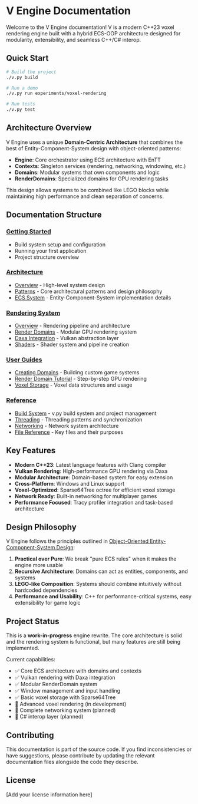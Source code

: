 # V Engine Documentation

Welcome to the V Engine documentation! V is a modern C++23 voxel rendering engine built with a hybrid ECS-OOP architecture designed for modularity, extensibility, and seamless C++/C# interop.

## Quick Start

```bash
# Build the project
./v.py build

# Run a demo
./v.py run experiments/voxel-rendering

# Run tests
./v.py test
```

## Architecture Overview

V Engine uses a unique **Domain-Centric Architecture** that combines the best of Entity-Component-System design with object-oriented patterns:

- **Engine**: Core orchestrator using ECS architecture with EnTT
- **Contexts**: Singleton services (rendering, networking, windowing, etc.)
- **Domains**: Modular systems that own components and logic
- **RenderDomains**: Specialized domains for GPU rendering tasks

This design allows systems to be combined like LEGO blocks while maintaining high performance and clean separation of concerns.

## Documentation Structure

### [Getting Started](guides/getting-started.md)
- Build system setup and configuration
- Running your first application
- Project structure overview

### [Architecture](architecture/)
- [Overview](architecture/overview.md) - High-level system design
- [Patterns](architecture/patterns.md) - Core architectural patterns and design philosophy
- [ECS System](architecture/ecs-system.md) - Entity-Component-System implementation details

### [Rendering System](rendering/)
- [Overview](rendering/overview.md) - Rendering pipeline and architecture
- [Render Domains](rendering/render-domains.md) - Modular GPU rendering system
- [Daxa Integration](rendering/daxa-integration.md) - Vulkan abstraction layer
- [Shaders](rendering/shaders.md) - Shader system and pipeline creation

### [User Guides](guides/)
- [Creating Domains](guides/creating-domains.md) - Building custom game systems
- [Render Domain Tutorial](guides/render-domain-tutorial.md) - Step-by-step GPU rendering
- [Voxel Storage](guides/voxel-storage.md) - Voxel data structures and usage

### [Reference](reference/)
- [Build System](reference/build-system.md) - v.py build system and project management
- [Threading](reference/threading.md) - Threading patterns and synchronization
- [Networking](reference/networking.md) - Network system architecture
- [File Reference](reference/file-reference.md) - Key files and their purposes

## Key Features

- **Modern C++23**: Latest language features with Clang compiler
- **Vulkan Rendering**: High-performance GPU rendering via Daxa
- **Modular Architecture**: Domain-based system for easy extension
- **Cross-Platform**: Windows and Linux support
- **Voxel-Optimized**: Sparse64Tree octree for efficient voxel storage
- **Network Ready**: Built-in networking for multiplayer games
- **Performance Focused**: Tracy profiler integration and task-based architecture

## Design Philosophy

V Engine follows the principles outlined in [Object-Oriented Entity-Component-System Design](https://johnlin.se/blog/2021/07/27/object-oriented-entity-component-system-design/):

1. **Practical over Pure**: We break "pure ECS rules" when it makes the engine more usable
2. **Recursive Architecture**: Domains can act as entities, components, and systems
3. **LEGO-like Composition**: Systems should combine intuitively without hardcoded dependencies
4. **Performance and Usability**: C++ for performance-critical systems, easy extensibility for game logic

## Project Status

This is a **work-in-progress** engine rewrite. The core architecture is solid and the rendering system is functional, but many features are still being implemented.

Current capabilities:
- ✅ Core ECS architecture with domains and contexts
- ✅ Vulkan rendering with Daxa integration
- ✅ Modular RenderDomain system
- ✅ Window management and input handling
- ✅ Basic voxel storage with Sparse64Tree
- 🚧 Advanced voxel rendering (in development)
- 🚧 Complete networking system (planned)
- 🚧 C# interop layer (planned)

## Contributing

This documentation is part of the source code. If you find inconsistencies or have suggestions, please contribute by updating the relevant documentation files alongside the code they describe.

## License

[Add your license information here]